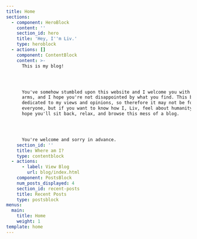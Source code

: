 ```yaml
---
title: Home
sections:
  - component: HeroBlock
    content: ''
    section_id: hero
    title: 'Hey, I''m Liv.'
    type: heroblock
  - actions: []
    component: ContentBlock
    content: >-
      This is my blog!




      You've somehow stumbled upon this website and I welcome you with open
      arms, and I hope you're not disappointed by what you find. This blog is
      dedicated to my views and opinions, so therefore it may not be for
      everyone, but if you want to know how I, Liv, feel about humanity than I
      hope you'll sit back, relax, and browse this mess of a blog.




      You're welcome and sorry in advance.
    section_id: ''
    title: Where am I?
    type: contentblock
  - actions:
      - label: View Blog
        url: blog/index.html
    component: PostsBlock
    num_posts_displayed: 4
    section_id: recent-posts
    title: Recent Posts
    type: postsblock
menus:
  main:
    title: Home
    weight: 1
template: home
---
```


